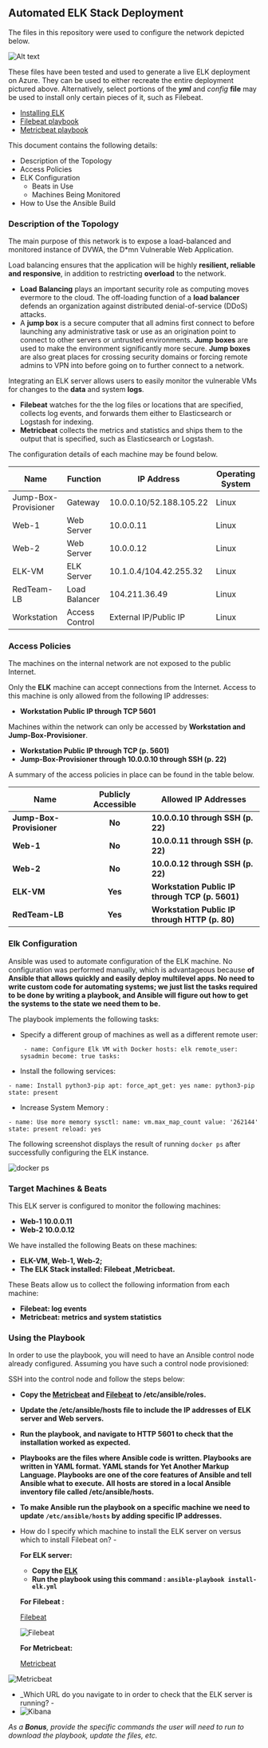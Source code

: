 ## Automated ELK Stack Deployment

The files in this repository were used to configure the network depicted below.

![Alt text](https://github.com/VBritvin/ELK_Project/blob/main/Diagrams/Network_Diagram.png)

These files have been tested and used to generate a live ELK deployment on Azure. They can be used to either recreate the entire deployment pictured above. Alternatively, select portions of the ***yml*** and *config* **file** may be used to install only certain pieces of it, such as Filebeat.

  - [Installing ELK](https://github.com/VBritvin/ELK_Project/blob/main/Ansible/install-elk.yml) 
  - [Filebeat playbook](https://github.com/VBritvin/ELK_Project/blob/main/Ansible/filebeat-playbook.yml)
  - [Metricbeat playbook](https://github.com/VBritvin/ELK_Project/blob/main/Ansible/metricbeat-playbook.yml)

This document contains the following details:
- Description of the Topology
- Access Policies
- ELK Configuration
  - Beats in Use
  - Machines Being Monitored
- How to Use the Ansible Build


### Description of the Topology

The main purpose of this network is to expose a load-balanced and monitored instance of DVWA, the D*mn Vulnerable Web Application.

Load balancing ensures that the application will be highly **resilient, reliable and responsive**, in addition to restricting **overload** to the network.
- **Load** **Balancing** plays an important security role as computing moves evermore to the cloud. The off-loading function of a **load balancer** defends an organization against distributed denial-of-service (DDoS) attacks. 
- A **jump box** is a secure computer that all admins first connect to before launching any administrative task or use as an origination point to connect to other servers or untrusted environments. **Jump boxes** are used to make the environment significantly more secure. **Jump boxes** are also great places for crossing security domains or forcing remote admins to VPN into before going on to further connect to a network.

Integrating an ELK server allows users to easily monitor the vulnerable VMs for changes to the **data** and system **logs**.
- **Filebeat** watches for the the log files or locations that are specified, collects log events, and forwards them either to Elasticsearch or Logstash for indexing. 
- **Metricbeat** collects the metrics and statistics and ships them to the output that is specified, such as Elasticsearch or Logstash.

The configuration details of each machine may be found below.

| Name                 | Function       | IP Address              | Operating System |
| -------------------- | -------------- | ----------------------- | ---------------- |
| Jump-Box-Provisioner | Gateway        | 10.0.0.10/52.188.105.22 | Linux            |
| Web-1                | Web Server     | 10.0.0.11               | Linux            |
| Web-2                | Web Server     | 10.0.0.12               | Linux            |
| ELK-VM               | ELK Server     | 10.1.0.4/104.42.255.32  | Linux            |
| RedTeam-LB           | Load Balancer  | 104.211.36.49           | Linux            |
| Workstation          | Access Control | External IP/Public IP   | Linux            |

### Access Policies

The machines on the internal network are not exposed to the public Internet. 

Only the **ELK** machine can accept connections from the Internet. Access to this machine is only allowed from the following IP addresses:
- **Workstation Public IP through TCP 5601**

Machines within the network can only be accessed by **Workstation and Jump-Box-Provisioner**.
- **Workstation Public IP through TCP (p. 5601)**
- **Jump-Box-Provisioner through 10.0.0.10 through SSH (p. 22)**

A summary of the access policies in place can be found in the table below.

| Name                     | Publicly Accessible | Allowed IP Addresses                            |
| ------------------------ | :-----------------: | ----------------------------------------------- |
| **Jump-Box-Provisioner** |       **No**        | **10.0.0.10 through SSH (p. 22)**               |
| **Web-1**                |       **No**        | **10.0.0.11 through SSH (p. 22)**               |
| **Web-2**                |       **No**        | **10.0.0.12 through SSH (p. 22)**               |
| **ELK-VM**               |       **Yes**       | **Workstation Public IP through TCP (p. 5601)** |
| **RedTeam-LB**           |       **Yes**       | **Workstation Public IP through HTTP (p. 80)**  |

### Elk Configuration

Ansible was used to automate configuration of the ELK machine. No configuration was performed manually, which is advantageous because **of Ansible that allows quickly and easily deploy multilevel apps. No need to write custom code for automating systems; we just list the tasks required to be done by writing a playbook, and Ansible will figure out how to get the systems to the state we need them to be.**

The playbook implements the following tasks:
- Specify a different group of machines as well as a different remote user:

  ` - name: Configure Elk VM with Docker
    hosts: elk
    remote_user: sysadmin
    become: true
    tasks:`

- Install the following services: 

`- name: Install python3-pip
  apt:
      force_apt_get: yes
      name: python3-pip
      state: present`

- Increase System Memory :

`- name: Use more memory
  sysctl:
        name: vm.max_map_count
        value: '262144'
        state: present
        reload: yes`

The following screenshot displays the result of running `docker ps` after successfully configuring the ELK instance.

![docker ps](https://github.com/VBritvin/ELK_Project/blob/main/Diagrams/Docker_ps.png)

### Target Machines & Beats
This ELK server is configured to monitor the following machines:
- **Web-1 10.0.0.11**
- **Web-2 10.0.0.12**

We have installed the following Beats on these machines:
- **ELK-VM, Web-1, Web-2;**
- **The ELK Stack installed: Filebeat ,Metricbeat.**

These Beats allow us to collect the following information from each machine:
- **Filebeat: log events**
- **Metricbeat: metrics and system statistics**

### Using the Playbook
In order to use the playbook, you will need to have an Ansible control node already configured. Assuming you have such a control node provisioned: 

SSH into the control node and follow the steps below:
- **Copy the [Metricbeat](https://github.com/VBritvin/ELK_Project/blob/main/Ansible/metricbeat-playbook.yml) and [Filebeat](https://github.com/VBritvin/ELK_Project/blob/main/Ansible/filebeat-playbook.yml) to /etc/ansible/roles.**
- **Update the /etc/ansible/hosts file to include the IP addresses of ELK server and Web servers.**
- **Run the playbook, and navigate to HTTP 5601 to check that the installation worked as expected.**

- **Playbooks are the files where Ansible code is written. Playbooks are written in YAML format. YAML stands for Yet Another Markup Language. Playbooks are one of the core features of Ansible and tell Ansible what to execute.** **All hosts are stored in a local Ansible inventory file called /etc/ansible/hosts.**

- **To make Ansible run the playbook on a specific machine we need to update `/etc/ansible/hosts` by adding specific IP addresses.** 

- How do I specify which machine to install the ELK server on versus which to install Filebeat on? - 

  **For ELK server:**

  - **Copy the  [ELK](https://github.com/VBritvin/ELK_Project/blob/main/Ansible/install-elk.yml)**
  - **Run the playbook using this command : `ansible-playbook install-elk.yml`**

  **For Filebeat :**

  [Filebeat](https://github.com/VBritvin/ELK_Project/blob/main/Ansible/filebeat-playbook.yml)

  ![Filebeat](https://github.com/VBritvin/ELK_Project/blob/main/Diagrams/Filebeat.png)

  **For Metricbeat:**

  [Metricbeat](https://github.com/VBritvin/ELK_Project/blob/main/Ansible/metricbeat-playbook.yml)

![Metricbeat](https://github.com/VBritvin/ELK_Project/blob/main/Diagrams/Metricbeat.png)

- _Which URL do you navigate to in order to check that the ELK server is running? - 
- ![Kibana](https://github.com/VBritvin/ELK_Project/blob/main/Diagrams/Kibana.png)

_As a **Bonus**, provide the specific commands the user will need to run to download the playbook, update the files, etc._

